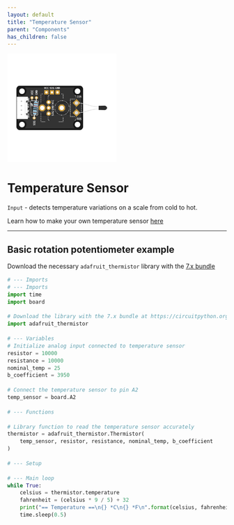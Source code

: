 ```yaml
---
layout: default
title: "Temperature Sensor"
parent: "Components"
has_children: false
---
```


<img src="assets/custom-temperature-sensor-centered.png" alt="Custom Temperature Sensor" width="250"/>

# Temperature Sensor
`Input` - detects temperature variations on a scale from cold to hot.

Learn how to make your own temperature sensor [here](/tutorials/04-assemble-custom-component/)

---

## Basic rotation potentiometer example
Download the necessary `adafruit_thermistor` library with the [7.x bundle](https://circuitpython.org/libraries)
```python
# --- Imports
# --- Imports
import time
import board

# Download the library with the 7.x bundle at https://circuitpython.org/libraries
import adafruit_thermistor 

# --- Variables
# Initialize analog input connected to temperature sensor
resistor = 10000
resistance = 10000
nominal_temp = 25
b_coefficient = 3950

# Connect the temperature sensor to pin A2 
temp_sensor = board.A2

# --- Functions

# Library function to read the temperature sensor accurately
thermistor = adafruit_thermistor.Thermistor(
    temp_sensor, resistor, resistance, nominal_temp, b_coefficient
)

# --- Setup

# --- Main loop
while True:
    celsius = thermistor.temperature
    fahrenheit = (celsius * 9 / 5) + 32
    print("== Temperature ==\n{} *C\n{} *F\n".format(celsius, fahrenheit))
    time.sleep(0.5)
```

